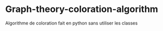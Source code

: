 # Graph-theory-coloration-algorithm
Algorithme de coloration fait en python sans utiliser les classes
